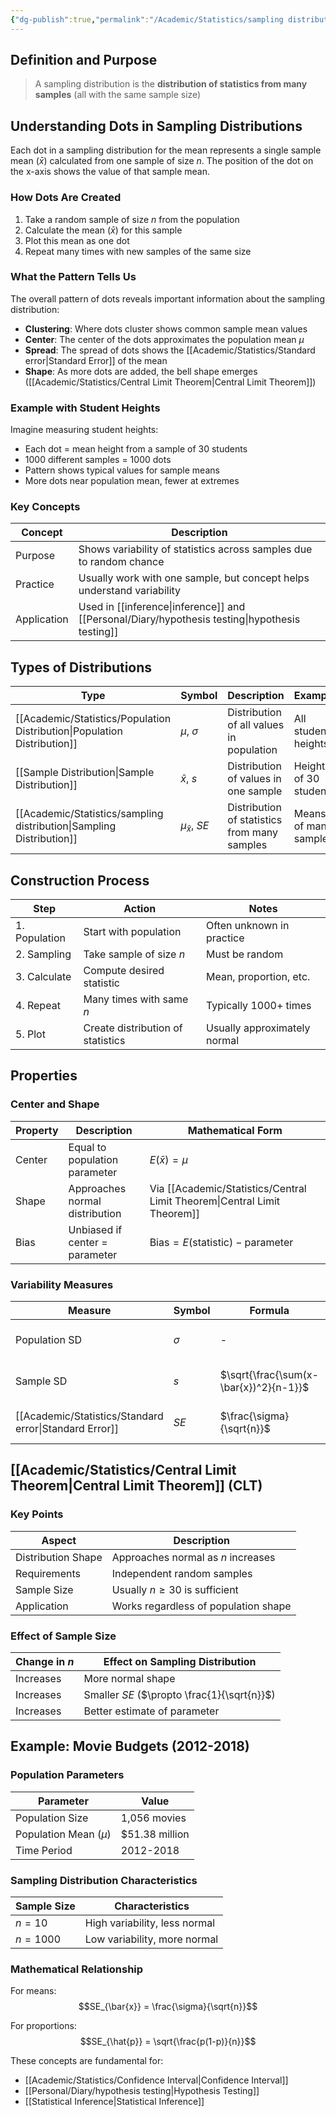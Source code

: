 ```yaml
---
{"dg-publish":true,"permalink":"/Academic/Statistics/sampling distribution/"}
---
```


## Definition and Purpose
> A sampling distribution is the **distribution of statistics from many samples** (all with the same sample size)

## Understanding Dots in Sampling Distributions

Each dot in a sampling distribution for the mean represents a single sample mean ($\bar{x}$) calculated from one sample of size $n$. The position of the dot on the x-axis shows the value of that sample mean.

### How Dots Are Created
1. Take a random sample of size $n$ from the population
2. Calculate the mean ($\bar{x}$) for this sample
3. Plot this mean as one dot
4. Repeat many times with new samples of the same size

### What the Pattern Tells Us

The overall pattern of dots reveals important information about the sampling distribution:
- **Clustering**: Where dots cluster shows common sample mean values
- **Center**: The center of the dots approximates the population mean $\mu$
- **Spread**: The spread of dots shows the [[Academic/Statistics/Standard error\|Standard Error]] of the mean
- **Shape**: As more dots are added, the bell shape emerges ([[Academic/Statistics/Central Limit Theorem\|Central Limit Theorem]])

### Example with Student Heights
Imagine measuring student heights:
- Each dot = mean height from a sample of 30 students
- 1000 different samples = 1000 dots
- Pattern shows typical values for sample means
- More dots near population mean, fewer at extremes

### Key Concepts
| Concept | Description |
|---------|-------------|
| Purpose | Shows variability of statistics across samples due to random chance |
| Practice | Usually work with one sample, but concept helps understand variability |
| Application | Used in [[inference\|inference]] and [[Personal/Diary/hypothesis testing\|hypothesis testing]] |

## Types of Distributions

| Type | Symbol | Description | Example |
|------|--------|-------------|----------|
| [[Academic/Statistics/Population Distribution\|Population Distribution]] | $\mu$, $\sigma$ | Distribution of all values in population | All student heights |
| [[Sample Distribution\|Sample Distribution]] | $\bar{x}$, $s$ | Distribution of values in one sample | Heights of 30 students |
| [[Academic/Statistics/sampling distribution\|Sampling Distribution]] | $\mu_{\bar{x}}$, $SE$ | Distribution of statistics from many samples | Means of many samples |

## Construction Process
| Step | Action | Notes |
|------|--------|-------|
| 1. Population | Start with population | Often unknown in practice |
| 2. Sampling | Take sample of size $n$ | Must be random |
| 3. Calculate | Compute desired statistic | Mean, proportion, etc. |
| 4. Repeat | Many times with same $n$ | Typically 1000+ times |
| 5. Plot | Create distribution of statistics | Usually approximately normal |

## Properties

### Center and Shape
| Property | Description | Mathematical Form |
|----------|-------------|-------------------|
| Center | Equal to population parameter | $E(\bar{x}) = \mu$ |
| Shape | Approaches normal distribution | Via [[Academic/Statistics/Central Limit Theorem\|Central Limit Theorem]] |
| Bias | Unbiased if center = parameter | $\text{Bias} = E(\text{statistic}) - \text{parameter}$ |

### Variability Measures
| Measure | Symbol | Formula | Description |
|---------|--------|---------|-------------|
| Population SD | $\sigma$ | - | Measures population variability |
| Sample SD | $s$ | $\sqrt{\frac{\sum(x-\bar{x})^2}{n-1}}$ | Estimates population variability |
| [[Academic/Statistics/Standard error\|Standard Error]] | $SE$ | $\frac{\sigma}{\sqrt{n}}$ | Measures sampling variability |

## [[Academic/Statistics/Central Limit Theorem\|Central Limit Theorem]] (CLT)
### Key Points
| Aspect | Description |
|--------|-------------|
| Distribution Shape | Approaches normal as $n$ increases |
| Requirements | Independent random samples |
| Sample Size | Usually $n \geq 30$ is sufficient |
| Application | Works regardless of population shape |

### Effect of Sample Size
| Change in $n$ | Effect on Sampling Distribution |
|--------------|----------------------------|
| Increases | More normal shape |
| Increases | Smaller $SE$ ($\propto \frac{1}{\sqrt{n}}$) |
| Increases | Better estimate of parameter |

## Example: Movie Budgets (2012-2018)

### Population Parameters
| Parameter | Value |
|-----------|--------|
| Population Size | 1,056 movies |
| Population Mean ($\mu$) | $51.38 million |
| Time Period | 2012-2018 |

### Sampling Distribution Characteristics
| Sample Size | Characteristics |
|-------------|----------------|
| $n = 10$ | High variability, less normal |
| $n = 1000$ | Low variability, more normal |

### Mathematical Relationship
For means:
$$SE_{\bar{x}} = \frac{\sigma}{\sqrt{n}}$$

For proportions:
$$SE_{\hat{p}} = \sqrt{\frac{p(1-p)}{n}}$$

These concepts are fundamental for:
- [[Academic/Statistics/Confidence Interval\|Confidence Interval]]
- [[Personal/Diary/hypothesis testing\|Hypothesis Testing]]
- [[Statistical Inference\|Statistical Inference]]
